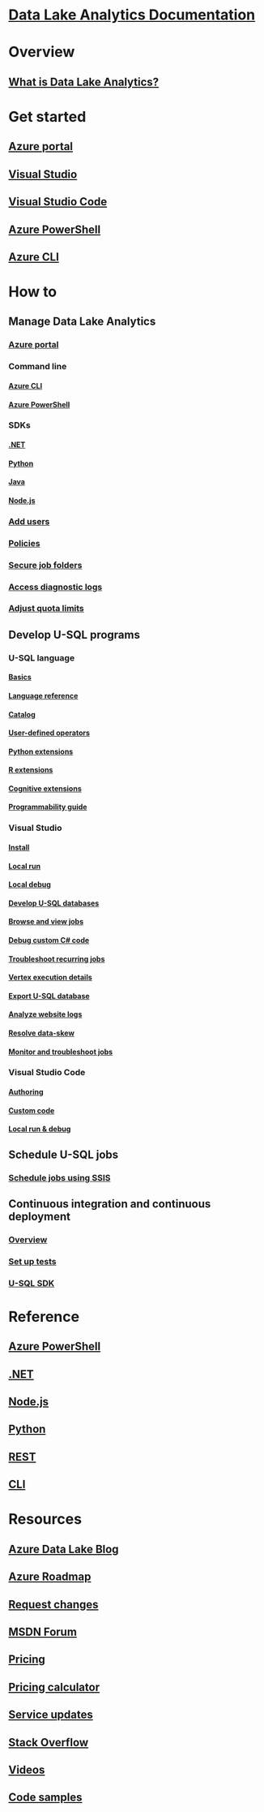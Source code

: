 # [Data Lake Analytics Documentation](index.md)

# Overview
## [What is Data Lake Analytics?](data-lake-analytics-overview.md)

# Get started
## [Azure portal](data-lake-analytics-get-started-portal.md)
## [Visual Studio](data-lake-analytics-data-lake-tools-get-started.md)
## [Visual Studio Code](data-lake-analytics-data-lake-tools-for-vscode.md)
## [Azure PowerShell](data-lake-analytics-get-started-powershell.md)
## [Azure CLI](data-lake-analytics-get-started-cli.md)

# How to

## Manage Data Lake Analytics
### [Azure portal](data-lake-analytics-manage-use-portal.md)
### Command line
#### [Azure CLI](data-lake-analytics-manage-use-cli.md)
#### [Azure PowerShell](data-lake-analytics-manage-use-powershell.md)
### SDKs
#### [.NET](data-lake-analytics-manage-use-dotnet-sdk.md)
#### [Python](data-lake-analytics-manage-use-python-sdk.md)
#### [Java](data-lake-analytics-manage-use-java-sdk.md)
#### [Node.js](data-lake-analytics-manage-use-nodejs.md)
### [Add users](data-lake-analytics-add-users.md)
### [Policies](data-lake-analytics-policies.md)
### [Secure job folders](data-lake-analytics-secure.md)
### [Access diagnostic logs](data-lake-analytics-diagnostic-logs.md)
### [Adjust quota limits](data-lake-analytics-quota-limits.md)

## Develop U-SQL programs

### U-SQL language
#### [Basics](data-lake-analytics-u-sql-get-started.md)
#### [Language reference](https://msdn.microsoft.com/library/azure/mt591959)
#### [Catalog](data-lake-analytics-u-sql-catalog.md)
#### [User-defined operators](data-lake-analytics-u-sql-develop-user-defined-operators.md)
#### [Python extensions](data-lake-analytics-u-sql-python-extensions.md)
#### [R extensions](data-lake-analytics-u-sql-r-extensions.md)
#### [Cognitive extensions](data-lake-analytics-u-sql-cognitive.md)
#### [Programmability guide](data-lake-analytics-u-sql-programmability-guide.md)

### Visual Studio
#### [Install](data-lake-analytics-data-lake-tools-install.md)
#### [Local run](data-lake-analytics-data-lake-tools-local-run.md)
#### [Local debug](data-lake-analytics-data-lake-tools-local-debug.md)
#### [Develop U-SQL databases](data-lake-analytics-data-lake-tools-develop-usql-database.md)
#### [Browse and view jobs](data-lake-analytics-data-lake-tools-view-jobs.md)
#### [Debug custom C# code](data-lake-analytics-debug-u-sql-jobs.md)
#### [Troubleshoot recurring jobs](data-lake-analytics-data-lake-tools-debug-recurring-job.md)
#### [Vertex execution details](data-lake-analytics-data-lake-tools-use-vertex-execution-view.md)
#### [Export U-SQL database](data-lake-analytics-data-lake-tools-export-database.md)
#### [Analyze website logs](data-lake-analytics-analyze-weblogs.md)
#### [Resolve data-skew](data-lake-analytics-data-lake-tools-data-skew-solutions.md)
#### [Monitor and troubleshoot jobs](data-lake-analytics-monitor-and-troubleshoot-jobs-tutorial.md)

### Visual Studio Code
#### [Authoring](data-lake-analytics-data-lake-tools-for-vscode.md)
#### [Custom code](data-lake-analytics-u-sql-develop-with-python-r-csharp-in-vscode.md)
#### [Local run & debug](data-lake-tools-for-vscode-local-run-and-debug.md)

## Schedule U-SQL jobs
### [Schedule jobs using SSIS](data-lake-analytics-schedule-jobs-ssis.md)

## Continuous integration and continuous deployment
### [Overview](data-lake-analytics-cicd-overview.md)
### [Set up tests](data-lake-analytics-cicd-test.md)
### [U-SQL SDK](data-lake-analytics-u-sql-sdk.md)

# Reference
## [Azure PowerShell](/powershell/module/azurerm.datalakeanalytics)
## [.NET](/dotnet/api/microsoft.azure.management.datalake.analytics)
## [Node.js](https://www.npmjs.com/package/azure-arm-datalake-analytics)
## [Python](https://docs.microsoft.com/python/api/overview/azure/data-lake-analytics?view=azure-python)
## [REST](/rest/api/datalakeanalytics/)
## [CLI](https://docs.microsoft.com/cli/azure/dla)

# Resources
## [Azure Data Lake Blog](https://blogs.msdn.microsoft.com/azuredatalake/)
## [Azure Roadmap](https://azure.microsoft.com/roadmap/?category=intelligence-analytics)
## [Request changes](https://feedback.azure.com/forums/327234-data-lake)
## [MSDN Forum](https://social.msdn.microsoft.com/Forums/en-US/home?forum=AzureDataLake)
## [Pricing](https://azure.microsoft.com/pricing/details/data-lake-analytics/)
## [Pricing calculator](https://azure.microsoft.com/pricing/calculator/)
## [Service updates](https://azure.microsoft.com/updates/?product=data-lake-analytics)
## [Stack Overflow](http://stackoverflow.com/questions/tagged/azure-data-lake)
## [Videos](https://azure.microsoft.com/resources/videos/index/?services=data-lake-analytics)
## [Code samples](https://azure.microsoft.com/resources/samples/?service=data-lake-analytics)
